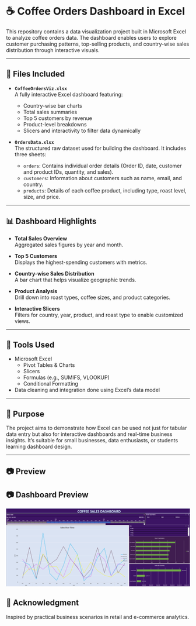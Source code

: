 # ☕ Coffee Orders Dashboard in Excel

This repository contains a data visualization project built in Microsoft Excel to analyze coffee orders data. The dashboard enables users to explore customer purchasing patterns, top-selling products, and country-wise sales distribution through interactive visuals.

---

## 📁 Files Included

- **`CoffeeOrdersViz.xlsx`**  
  A fully interactive Excel dashboard featuring:
  - Country-wise bar charts
  - Total sales summaries
  - Top 5 customers by revenue
  - Product-level breakdowns
  - Slicers and interactivity to filter data dynamically

- **`OrdersData.xlsx`**  
  The structured raw dataset used for building the dashboard. It includes three sheets:
  - `orders`: Contains individual order details (Order ID, date, customer and product IDs, quantity, and sales).
  - `customers`: Information about customers such as name, email, and country.
  - `products`: Details of each coffee product, including type, roast level, size, and price.

---

## 📊 Dashboard Highlights

- **Total Sales Overview**  
  Aggregated sales figures by year and month.

- **Top 5 Customers**  
  Displays the highest-spending customers with metrics.

- **Country-wise Sales Distribution**  
  A bar chart that helps visualize geographic trends.

- **Product Analysis**  
  Drill down into roast types, coffee sizes, and product categories.

- **Interactive Slicers**  
  Filters for country, year, product, and roast type to enable customized views.

---

## 🔧 Tools Used

- Microsoft Excel
  - Pivot Tables & Charts
  - Slicers
  - Formulas (e.g., SUMIFS, VLOOKUP)
  - Conditional Formatting
- Data cleaning and integration done using Excel’s data model 

---

## 📌 Purpose

The project aims to demonstrate how Excel can be used not just for tabular data entry but also for interactive dashboards and real-time business insights. It’s suitable for small businesses, data enthusiasts, or students learning dashboard design.

---

## 📷 Preview

## 📷 Dashboard Preview

![Dashboard Preview](https://github.com/Saileshhh/Data-Analysis/blob/main/Dashboard-Preview.png?raw=true)




## 🙌 Acknowledgment

Inspired by practical business scenarios in retail and e-commerce analytics.

